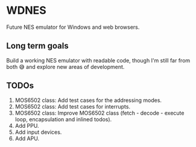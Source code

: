 # WDNES
Future NES emulator for Windows and web browsers.
 
## Long term goals
Build a working NES emulator with readable code, though I'm still far from both :sweat_smile: and explore new areas of development.

## TODOs
1. MOS6502 class: Add test cases for the addressing modes.
2. MOS6502 class: Add test cases for interrupts. 
3. MOS6502 class: Improve MOS6502 class (fetch - decode - execute loop, encapsulation and inlined todos).
4. Add PPU.
5. Add input devices.
6. Add APU.
